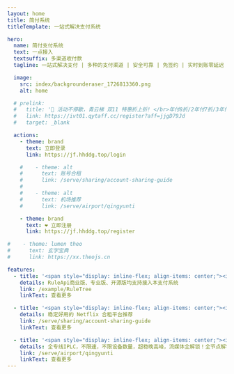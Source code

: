 ```yaml
---
layout: home
title: 简付系统
titleTemplate: 一站式解决支付系统

hero:
  name: 简付支付系统
  text: 一点接入
  textsuffix: 多渠道收付款
  tagline: 一站式解决支付 | 多种的支付渠道 | 安全可靠 | 免签约 | 实时到账零延迟 | 智能风控 | 多平台适配  | 多种支付场景需求

  image:
    src: index/backgrounderaser_1726813360.png
    alt: home

  # prelink:
  #   title: '🎉 活动不停歇，青云梯 双11 特惠折上折! </br>年付8折/2年付7折/3年付6折 配合优惠码折上折，最高可达48折<div><iconify-icon icon="eos-icons:hourglass" style="font-size: 1rem;"></iconify-icon> 活动时间: 即日起至 <span style="color: var(--vp-c-brand-3); font-weight: bold;">2024年11月17日23点59分</span></div>'
  #   link: https://ivt01.qytaff.cc/register?aff=jjgD79Jd
  #   target: _blank

  actions:
    - theme: brand
      text: 立即登录
      link: https://jf.hhddg.top/login

    #    - theme: alt
    #      text: 账号合租
    #      link: /serve/sharing/account-sharing-guide
    #
    #    - theme: alt
    #      text: 机场推荐
    #      link: /serve/airport/qingyunti

    - theme: brand
      text: ❤️ 立即注册
      link: https://jf.hhddg.top/register

#    - theme: lumen theo
#      text: 玄学宝典
#      link: https://xx.theojs.cn

features:
  - title: '<span style="display: inline-flex; align-items: center;"><img src="index/rule.png" style="height:27px; margin-right:0.5rem;"/>RuleProject社区应用</span>'
    details: RuleApi商业版、专业版、开源版均支持接入本支付系统
    link: /example/RuleTree
    linkText: 查看更多

  - title: '<span style="display: inline-flex; align-items: center;"><iconify-icon icon="logos:youtube-icon" style="margin-right:0.5rem; alt="IPLC"></iconify-icon>合租平台</span>'
    details: 稳定好用的 Netflix 合租平台推荐
    link: /serve/sharing/account-sharing-guide
    linkText: 查看更多

  - title: '<span style="display: inline-flex; align-items: center;"><iconify-icon icon="twemoji:airplane" style="margin-right:0.5rem; alt="IPLC"></iconify-icon>优质线路</span>'
    details: 全专线IPLC，不限速，不限设备数量，超稳晚高峰，流媒体全解锁！全节点解锁chatgpt！
    link: /serve/airport/qingyunti
    linkText: 查看更多
---
```


<Home />
